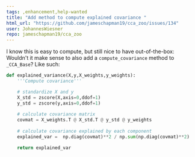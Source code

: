 ```yaml
---
tags: ,enhancement,help-wanted
title: "Add method to compute explained covariance "
html_url: "https://github.com/jameschapman19/cca_zoo/issues/134"
user: JohannesWiesner
repo: jameschapman19/cca_zoo
---
```


I know this is easy to compute, but still nice to have out-of-the-box: Wouldn't it make sense to also add a `compute_covariance` method to `_CCA_Base`? Like such:

```python
def explained_variance(X,y,X_weights,y_weights):
    '''Compute covariance'''

    # standardize X and y 
    X_std = zscore(X,axis=0,ddof=1)
    y_std = zscore(y,axis=0,ddof=1)
    
    # calculate covariance matrix
    covmat = X_weights.T @ X_std.T @ y_std @ y_weights
    
    # calculate covariance explained by each component
    explained_var =  np.diag(covmat)**2 / np.sum(np.diag(covmat)**2) 

    return explained_var
```